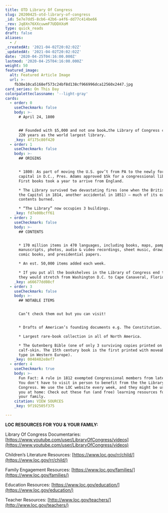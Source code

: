 ```yaml
---
title: OTD Library Of Congress
slug: 20200425-otd-library-of-congress
_id: 5e7e7dd5-8cb6-42b6-a4f6-dd77c414be66
_rev: Jq8Xn76XXcuwmF7UDDXXoM
type: quick_reads
draft: false
aliases:
  - /
_createdAt: '2021-04-02T20:02:02Z'
_updatedAt: '2021-04-02T20:02:02Z'
date: '2020-04-25T04:16:00.000Z'
lastmod: '2020-04-25T04:16:00.000Z'
weight: 50
featured_image:
  alt: Featured Article Image
  url: >-
    fb38e10ca5168ef573c24bf8d138cf966996dca12560x2447.jpg
card_series: On This Day
colorpaletteclassname: '--light-gray'
cards:
  - order: 0
    useCheckmark: false
    body: >-
      # April 24, 1800


      ## Founded with $5,000 and not one book…the Library of Congress celebrates
      220 years as the world largest library.
    _key: 4f175c80f420
  - order: 1
    useCheckmark: false
    body: >-
      ## ORIGINS


      * 1800: As part of moving the U.S. gov’t from PA to the newly formed
      capital in D.C., Pres. Adams approved $5k for a congressional library.
      First books took a year to arrive from England.

      * The Library survived two devastating fires (one when the British burned
      the Capitol in 1814, another accidental in 1851) – much of its early
      contents burned.

      * “The Library” now occupies 3 buildings.
    _key: fd7e00bcff61
  - order: 2
    useCheckmark: false
    body: >-
      ## CONTENTS


      * 170 million items in 470 languages, including books, maps, pamphlets,
      manuscripts, photos, audio & video recordings, sheet music, drawings,
      comic books, and presidential papers.

      * An est. 50,000 items added each week.

      * If you put all the bookshelves in the Library of Congress end to end,
      they would stretch from Washington D.C. to Cape Canaveral, Florida.
    _key: a66677dd08cf
  - order: 3
    useCheckmark: false
    body: >-
      ## NOTABLE ITEMS


      Can’t check them out but you can visit!


      * Drafts of American’s founding documents e.g. The Constitution.

      * Largest rare-book collection in all of North America.

      * The Gutenberg Bible (one of only 3 surviving copies printed on
      calf-skin. The 15th century book is the first printed with moveable metal
      type in Western Europe).
    _key: 0048482e8ef7
  - order: 4
    useCheckmark: true
    body: >-
      Fun Fact: A rule in 1812 exempted Congressional members from late fees!
      You don't have to visit in person to benefit from the the Library of
      Congress. We use the LOC website every week, and they might be useful to
      you at home: Check out these fun (and free) learning resources for you and
      your family.
    citation: VIEW SOURCES
    _key: 9f192505f375

---
```

**LOC RESOURCES FOR YOU & YOUR FAMILY:**

Library Of Congress Documentaries: [https://www.youtube.com/user/LibraryOfCongress/videos](https://www.youtube.com/user/LibraryOfCongress/videos)

Children’s Literature Resources: [https://www.loc.gov/rr/child/](https://www.loc.gov/rr/child/)

Family Engagement Resources: [https://www.loc.gov/families/](https://www.loc.gov/families/)

Education Resources: [https://www.loc.gov/education/](https://www.loc.gov/education/)

Teacher Resources: [http://www.loc.gov/teachers/](http://www.loc.gov/teachers/)